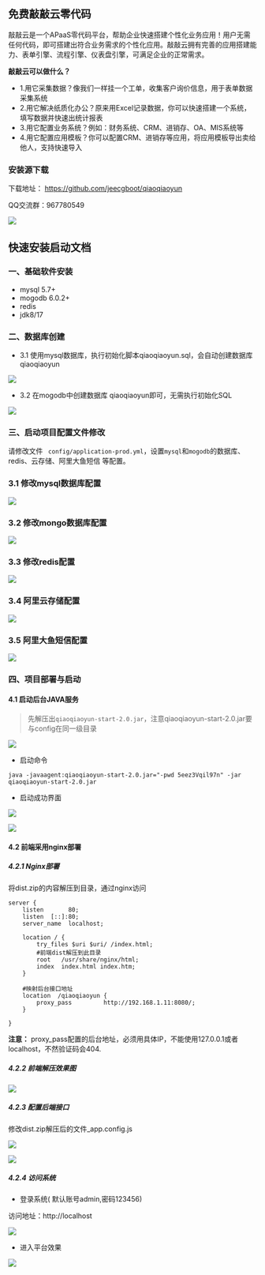 ## 免费敲敲云零代码

敲敲云是一个APaaS零代码平台，帮助企业快速搭建个性化业务应用！用户无需任何代码，即可搭建出符合业务需求的个性化应用。敲敲云拥有完善的应用搭建能力、表单引擎、流程引擎、仪表盘引擎，可满足企业的正常需求。

 **敲敲云可以做什么？**
 
 - 1.用它采集数据？像我们一样挂一个工单，收集客户询价信息，用于表单数据采集系统
 - 2.用它解决纸质化办公？原来用Excel记录数据，你可以快速搭建一个系统，填写数据并快速出统计报表
 - 3.用它配置业务系统？例如：财务系统、CRM、进销存、OA、MIS系统等
 - 4.用它配置应用模板？你可以配置CRM、进销存等应用，将应用模板导出卖给他人，支持快速导入


### 安装源下载

下载地址： https://github.com/jeecgboot/qiaoqiaoyun

QQ交流群：967780549

![](https://oscimg.oschina.net/oscnet/up-af24689f19386ba17ca0d1ab3c108ccc9dc.png)

## 快速安装启动文档

###  一、基础软件安装


* mysql 5.7+
* mogodb 6.0.2+
* redis
* jdk8/17


###  二、数据库创建


- 3.1 使用mysql数据库，执行初始化脚本qiaoqiaoyun.sql，会自动创建数据库qiaoqiaoyun

![](https://oscimg.oschina.net/oscnet/up-7500e8431957f58607cb39bf59530e90b17.png)


- 3.2 在mogodb中创建数据库 qiaoqiaoyun即可，无需执行初始化SQL

![](https://oscimg.oschina.net/oscnet/up-fc0b424b9929b19d2aa2cf860d11e9202e8.png)

###  三、启动项目配置文件修改

请修改文件 ` config/application-prod.yml`，设置`mysql`和`mogodb`的数据库、redis、云存储、阿里大鱼短信 等配置。

### 3.1 修改mysql数据库配置

![](https://oscimg.oschina.net/oscnet/up-73ab2d3b1ebd4de392b6c91c2e28678747f.png)

### 3.2 修改mongo数据库配置


![](https://oscimg.oschina.net/oscnet/up-3b7087b3524186977736ee0139c86109db4.png)

### 3.3 修改redis配置

![](https://oscimg.oschina.net/oscnet/up-40dc478d7c8c93f8debf9c44a5e176efd5a.png)

### 3.4 阿里云存储配置

![](https://oscimg.oschina.net/oscnet/up-74f1940f9ac3cea390c8aa4b79a48e0c566.png)

### 3.5 阿里大鱼短信配置

![](https://oscimg.oschina.net/oscnet/up-5f04ead1b63455a351f7d813f5b3add067a.png)

###  四、项目部署与启动

#### 4.1 启动后台JAVA服务

> 先解压出`qiaoqiaoyun-start-2.0.jar`，注意qiaoqiaoyun-start-2.0.jar要与config在同一级目录

![](https://oscimg.oschina.net/oscnet/up-d5adfe7788f79285a2c9025c0d2d2f6bd6c.png)

- 启动命令
```
java -javaagent:qiaoqiaoyun-start-2.0.jar="-pwd 5eez3Vqil97n" -jar qiaoqiaoyun-start-2.0.jar
```

- 启动成功界面

![](https://oscimg.oschina.net/oscnet/up-77cf956d12dbd68f679e42b2914c099ce26.png)

![](https://oscimg.oschina.net/oscnet/up-0ced8f8c6fe0284ca3a300bc210eeca8947.png)

#### 4.2 前端采用nginx部署

#####   4.2.1 Nginx部署
将dist.zip的内容解压到目录，通过nginx访问

```
server {
    listen       80;
    listen  [::]:80;
    server_name  localhost;

    location / {
        try_files $uri $uri/ /index.html;
        #前端dist解压到此目录
        root   /usr/share/nginx/html;
        index  index.html index.htm;
    }

    #映射后台接口地址
    location  /qiaoqiaoyun {
        proxy_pass         http://192.168.1.11:8080/;
    }

}
```

**注意：** proxy_pass配置的后台地址，必须用具体IP，不能使用127.0.0.1或者localhost，不然验证码会404.

#####   4.2.2  前端解压效果图

![](https://oscimg.oschina.net/oscnet/up-aeff064d6e2f31a18bc60279013fe4b7f54.png)

#####  4.2.3 配置后端接口
 修改dist.zip解压后的文件_app.config.js

![](https://oscimg.oschina.net/oscnet/up-738bdbc9a18937d654698fdbbc91624a300.png)

![](https://oscimg.oschina.net/oscnet/up-bbcf58c69710cc69c5182578e048f9c29e2.png)

#####  4.2.4 访问系统

- 登录系统( 默认账号admin,密码123456)

 访问地址：http://localhost

![](https://oscimg.oschina.net/oscnet/up-59b983dedd8c43f7ea5b784b1584e0a6704.png)

 - 进入平台效果

 ![](https://oscimg.oschina.net/oscnet/up-40655b7b552de38a6b2edaef2959f878466.png)
